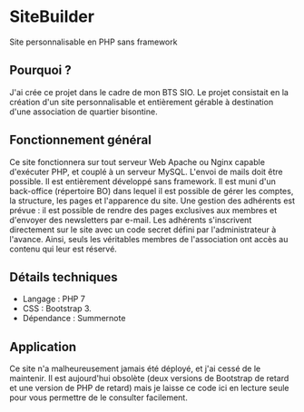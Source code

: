 # SiteBuilder
Site personnalisable en PHP sans framework

## Pourquoi ?
J'ai crée ce projet dans le cadre de mon BTS SIO. Le projet consistait en la création d'un site personnalisable et entièrement gérable à destination d'une association de quartier bisontine.

## Fonctionnement général
Ce site fonctionnera sur tout serveur Web Apache ou Nginx capable d'exécuter PHP, et couplé à un serveur MySQL.
L'envoi de mails doit être possible.
Il est entièrement développé sans framework.
Il est muni d'un back-office (répertoire BO) dans lequel il est possible de gérer les comptes, la structure, les pages et l'apparence du site.
Une gestion des adhérents est prévue : il est possible de rendre des pages exclusives aux membres et d'envoyer des newsletters par e-mail.
Les adhérents s'inscrivent directement sur le site avec un code secret défini par l'administrateur à l'avance. Ainsi, seuls les véritables membres de l'association ont accès au contenu qui leur est réservé.

## Détails techniques
- Langage : PHP 7
- CSS : Bootstrap 3.
- Dépendance : Summernote

## Application
Ce site n'a malheureusement jamais été déployé, et j'ai cessé de le maintenir. Il est aujourd'hui obsolète (deux versions de Bootstrap de retard et une version de PHP de retard) mais je laisse ce code ici en lecture seule pour vous permettre de le consulter facilement.